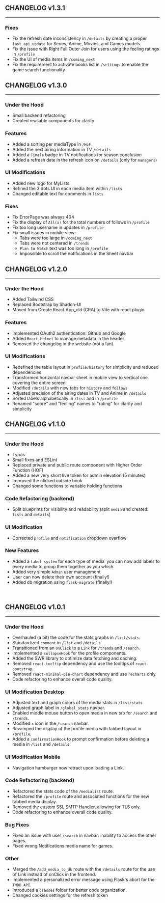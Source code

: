 ## CHANGELOG v1.3.1
---
### Fixes
- Fix the refresh date inconsistency in `/details` by creating a proper `last_api_update` for Series, Anime, Movies, and Games models
- Fix the issue with Right Full Outer Join for users using the feeling ratings in `/profile`
- Fix the UI of media items in `/coming_next`
- Fix the requirement to activate books list in `/settings` to enable the game search functionality


## CHANGELOG v1.3.0
---
### Under the Hood
- Small backend refactoring
- Created reusable components for clarity

### Features
- Added a sorting per mediaType in `/HoF`
- Added the next airing information in TV `/details`
- Added a `Finale` badge in TV notifications for season conclusion
- Added a refresh date in the refresh icon on `/details` (only for `managers`)

### UI Modifications
- Added new logo for MyLists
- Refined the 3 dots UI in each media item within `/lists`
- Changed editable text for comments in `lists`

### Fixes
- Fix ErrorPage was always 404
- Fix the display of `All(x)` for the total numbers of follows in `/profile`
- Fix too long username in updates in `/profile`
- Fix small issues in mobile view:
  - Tabs were too large in `/coming_next`
  - Tabs were not centered in `/trends`
  - `Plan to Watch` text was too long in `/profile` 
  - Impossible to scroll the notifications in the Sheet navbar

## CHANGELOG v1.2.0
---
### Under the Hood
- Added Tailwind CSS
- Replaced Bootstrap by Shadcn-UI
- Moved from Create React App_old (CRA) to Vite with react plugin

### Features
- Implemented OAuth2 authentication: Github and Google
- Added `React-Helmet` to manage metadata in the header
- Removed the changelog in the website (not a fan)

### UI Modifications
- Redefined the table layout in `profile/history` for simplicity and reduced dependencies
- Transformed horizontal navbar sheet in mobile view to vertical one covering the entire screen
- Modified `/details` with new tabs for `history` and `follows`
- Adjusted precision of the airing dates in TV and Anime in `/details`
- Sorted labels alphabetically in `/list` and in `/profile`
- Renamed "score" and "feeling" names to "rating" for clarity and simplicity


## CHANGELOG v1.1.0
---
### Under the Hood
- Typos
- Small fixes and ESLint
- Replaced private and public route component with Higher Order Function (HOF)
- Added a new very short live token for admin elevation (5 minutes)
- Improved the clicked outside hook
- Changed some functions to variable holding functions

### Code Refactoring (backend)
- Split blueprints for visibility and readability (split `media` and created: `lists` and `details`)

### UI Modification
- Corrected `profile` and `notification` dropdown overflow 

### New Features
- Added a `label system` for each type of media: you can now add labels to every media to group them together as you which
- Added very simple `Admin` user management
- User can now delete their own account (finally!)
- Added db migration using `flask-migrate` (finally!)


&nbsp;
## CHANGELOG v1.0.1
---
### Under the Hood
- Overhauled (a bit) the code for the stats graphs in `/list/stats`.
- Standardized `comment` in `/list` and `/details`.
- Transitioned from an `onClick` to a `Link` for `/trends` and `/search`.
- Implemented a `collapseHook` for the profile components.
- Added the SWR library to optimize data fetching and caching.
- Removed `react-tooltip` dependency and use the tooltips of `react-bootstrap`.
- Removed `react-minimal-pie-chart` dependency and use `recharts` only.
- Code refactoring to enhance overall code quality.

### UI Modification Desktop
- Adjusted text and graph colors of the media stats in `/list/stats`
- Adjusted graph label in `/global_stats` navbar.
- Enabled middle mouse button to open media in new tab for `/search` and `/trends`.
- Modified `x` icon in the `/search` navbar.
- Revamped the display of the profile media with tabbed layout in `/profile`.
- Added a `confirmationHook` to prompt confirmation before deleting a media in `/list` and `/details`.

### UI Modification Mobile
- Navigation hamburger now retract upon loading a Link.

### Code Refactoring (backend)
- Refactored the stats code of the `/medialist` route.
- Refactored the `/profile` route and associated functions for the new tabbed media display.
- Removed the custom SSL SMTP Handler, allowing for TLS only.
- Code refactoring to enhance overall code quality.

### Bug Fixes
- Fixed an issue with user `/search` in navbar: inability to access the other pages.
- Fixed wrong Notifications media name for games.

### Other
- Merged the `/add_media_to_db` route with the `/details` route for the use of Link instead of onClick in the frontend.
- Implemented a personalized error message using Flask's abort for the `TMDB API`.
- Introduced a `classes` folder for better code organization.
- Changed cookies settings for the refresh token
